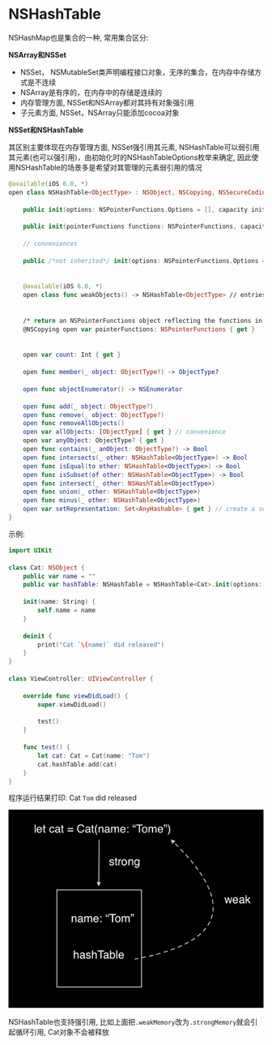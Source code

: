 # NSHashTable

NSHashMap也是集合的一种, 常用集合区分: 

**NSArray和NSSet** 

- NSSet， NSMutableSet类声明编程接口对象，无序的集合，在内存中存储方式是不连续  
- NSArray是有序的，在内存中的存储是连续的
- 内存管理方面, NSSet和NSArray都对其持有对象强引用
- 子元素方面, NSSet，NSArray只能添加cocoa对象  

**NSSet和NSHashTable**  

其区别主要体现在内存管理方面, NSSet强引用其元素, NSHashTable可以弱引用其元素(也可以强引用)，由初始化时的NSHashTableOptions枚举来确定, 因此使用NSHashTable的场景多是希望对其管理的元素弱引用的情况  

```swift
@available(iOS 6.0, *)
open class NSHashTable<ObjectType> : NSObject, NSCopying, NSSecureCoding, NSFastEnumeration where ObjectType : AnyObject {

    public init(options: NSPointerFunctions.Options = [], capacity initialCapacity: Int)

    public init(pointerFunctions functions: NSPointerFunctions, capacity initialCapacity: Int)
    
    // conveniences
    
    public /*not inherited*/ init(options: NSPointerFunctions.Options = [])

    
    @available(iOS 6.0, *)
    open class func weakObjects() -> NSHashTable<ObjectType> // entries are not necessarily purged right away when the weak object is reclaimed

    
    /* return an NSPointerFunctions object reflecting the functions in use.  This is a new autoreleased object that can be subsequently modified and/or used directly in the creation of other pointer "collections". */
    @NSCopying open var pointerFunctions: NSPointerFunctions { get }

    
    open var count: Int { get }

    open func member(_ object: ObjectType?) -> ObjectType?

    open func objectEnumerator() -> NSEnumerator
    
    open func add(_ object: ObjectType?)
    open func remove(_ object: ObjectType?)
    open func removeAllObjects()
    open var allObjects: [ObjectType] { get } // convenience
    open var anyObject: ObjectType? { get }
    open func contains(_ anObject: ObjectType?) -> Bool
    open func intersects(_ other: NSHashTable<ObjectType>) -> Bool
    open func isEqual(to other: NSHashTable<ObjectType>) -> Bool
    open func isSubset(of other: NSHashTable<ObjectType>) -> Bool
    open func intersect(_ other: NSHashTable<ObjectType>)
    open func union(_ other: NSHashTable<ObjectType>)
    open func minus(_ other: NSHashTable<ObjectType>)
    open var setRepresentation: Set<AnyHashable> { get } // create a set of the contents
}
```


示例:  

```swift
import UIKit

class Cat: NSObject {
    public var name = ""
    public var hashTable: NSHashTable = NSHashTable<Cat>.init(options: .weakMemory)
    
    init(name: String) {
        self.name = name
    }
    
    deinit {
        print("Cat `\(name)` did released")
    }
}

class ViewController: UIViewController {

    override func viewDidLoad() {
        super.viewDidLoad()
        
        test()
    }
    
    func test() {
        let cat: Cat = Cat(name: "Tom")
        cat.hashTable.add(cat)
    }
}
```

程序运行结果打印: Cat `Tom` did released

![](images/1.png)

NSHashTable也支持强引用, 比如上面把`.weakMemory`改为`.strongMemory`就会引起循环引用, Cat对象不会被释放 